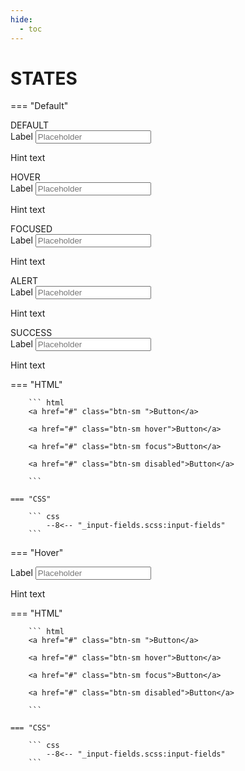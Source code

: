 ```yaml
---
hide:
  - toc
---
```

# **STATES**
=== "Default"
    <div class="input-main">
        <div class="grid-1-5">
            <div class="input-vari">DEFAULT</div>
            <div>
                <div class = "input-field-container">
                    <label for ="label">Label</label>
                    <input class ="input-box default" type="text" placeholder="Placeholder"></input>
                    <p>Hint text</p>
                </div>
            </div>
            <div class="input-vari">HOVER</div>
            <div>
                <div class = "input-field-container">
                    <label for ="label">Label</label>
                    <input class ="input-box hover" type="text" placeholder="Placeholder"></input>
                    <p>Hint text</p>
                </div>
            </div>
            <div class="input-vari">FOCUSED</div>
            <div>
                <div class = "input-field-container">
                    <label for ="label">Label</label>
                    <input class ="input-box focused" type="text" placeholder="Placeholder"></input>
                    <p>Hint text</p>
                </div>
            </div>
            <div class="input-vari">ALERT</div>
            <div>
                <div class = "input-field-container">
                    <label for ="label">Label</label>
                    <input class ="input-box alert" type="text" placeholder="Placeholder"></input>
                    <p>Hint text</p>
                </div>
            </div>
            <div class="input-vari">SUCCESS</div>
            <div>
                <div class = "input-field-container">
                    <label for ="label">Label</label>
                    <input class ="input-box success" type="text" placeholder="Placeholder"></input>
                    <p>Hint text</p>
                </div>
            </div>
        </div>
    </div>
    === "HTML"

        ``` html
        <a href="#" class="btn-sm ">Button</a>

        <a href="#" class="btn-sm hover">Button</a>

        <a href="#" class="btn-sm focus">Button</a>

        <a href="#" class="btn-sm disabled">Button</a>
        
        ```

    === "CSS"

        ``` css
            --8<-- "_input-fields.scss:input-fields"
        ```        
=== "Hover"
    <div class="btn-grid-1">
        <div class="grid-items">
            <div>
                <div class = "input-field-container">
                    <label for ="label">Label</label>
                    <input class ="input-box hover" type="text" placeholder="Placeholder"></input>
                    <p>Hint text</p>
                </div>
            </div>
        </div>
    </div>
    === "HTML"

        ``` html
        <a href="#" class="btn-sm ">Button</a>

        <a href="#" class="btn-sm hover">Button</a>

        <a href="#" class="btn-sm focus">Button</a>

        <a href="#" class="btn-sm disabled">Button</a>
        
        ```

    === "CSS"

        ``` css
            --8<-- "_input-fields.scss:input-fields"
        ```        